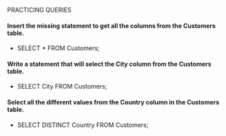 PRACTICING QUERIES

#### Insert the missing statement to get all the columns from the Customers table.

- SELECT * FROM Customers;

#### Write a statement that will select the City column from the Customers table.

- SELECT City FROM Customers;

#### Select all the different values from the Country column in the Customers table.

- SELECT DISTINCT Country FROM Customers;

#### 